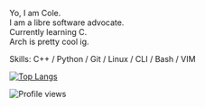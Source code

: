 Yo, I am Cole.<br/>
I am a libre software advocate.<br/>
Currently learning C.<br/>
Arch is pretty cool ig.<br/>

Skills: C++ / Python / Git / Linux / CLI / Bash / VIM


[![Top Langs](https://github-readme-stats.vercel.app/api/top-langs/?username=ColexDev)](https://github.com/anuraghazra/github-readme-stats)

<!---![GitHub stats](https://github-readme-stats.vercel.app/api?username=ColexDev&show_icons=true&count_private=true) --->

![Profile views](https://komarev.com/ghpvc/?username=colexdev&label=Profile%20views&color=0e75b6&style=flat) 
